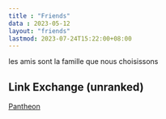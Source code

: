 ```yaml
---
title : "Friends"
data : 2023-05-12
layout: "friends"
lastmod: 2023-07-24T15:22:00+08:00
---
```


<!-- hugo不显示title -->

les amis sont la famille que nous choisissons

<!-- 对这个页面进行介绍 -->

## Link Exchange (unranked)
 [Pantheon](https://blog.pantheon.press/)


<!-- 交友的介绍 -->
<!-- 我一直认为朋友是一种很奇妙的东西，他们是我们自己选择的家人，我们可以和他们分享我们的快乐和悲伤，我们可以和他们一起成长，我们可以和他们一起经历人生的起起落落。 -->

<!-- 交友的原则 -->
<!-- 尊重，信任，包容，理解。 -->

<!-- 边界感很重要，不要过度依赖，不要过度索取，不要过度付出。 -->

<!-- 交友的标准 -->
<!-- 希望你有一颗善良的心。 -->
